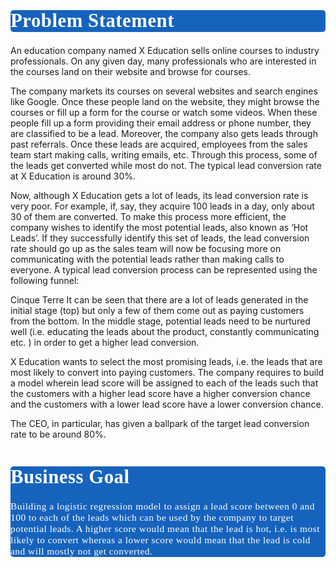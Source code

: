 
<div style="color:white;
           display:fill;
           border-radius:5px;
           background-color:#1663BE;
           font-size:110%;
           font-family:Calibri;
           letter-spacing:0.5px">

<p style="padding: 0.015px;
              color:black;">  

#    Problem Statement

<p style="padding: 0.015px;
              color:white;">
</p>
</div>
An education company named X Education sells online courses to industry professionals. On any given day, many professionals who are interested in the courses land on their website and browse for courses.

The company markets its courses on several websites and search engines like Google. Once these people land on the website, they might browse the courses or fill up a form for the course or watch some videos. When these people fill up a form providing their email address or phone number, they are classified to be a lead. Moreover, the company also gets leads through past referrals. Once these leads are acquired, employees from the sales team start making calls, writing emails, etc. Through this process, some of the leads get converted while most do not. The typical lead conversion rate at X Education is around 30%.

Now, although X Education gets a lot of leads, its lead conversion rate is very poor. For example, if, say, they acquire 100 leads in a day, only about 30 of them are converted. To make this process more efficient, the company wishes to identify the most potential leads, also known as ‘Hot Leads’. If they successfully identify this set of leads, the lead conversion rate should go up as the sales team will now be focusing more on communicating with the potential leads rather than making calls to everyone. A typical lead conversion process can be represented using the following funnel:

Cinque Terre
It can be seen that there are a lot of leads generated in the initial stage (top) but only a few of them come out as paying customers from the bottom. In the middle stage, potential leads need to be nurtured well (i.e. educating the leads about the product, constantly communicating etc. ) in order to get a higher lead conversion.

X Education wants to select the most promising leads, i.e. the leads that are most likely to convert into paying customers. The company requires to build a model wherein lead score will be assigned to each of the leads such that the customers with a higher lead score have a higher conversion chance and the customers with a lower lead score have a lower conversion chance.

The CEO, in particular, has given a ballpark of the target lead conversion rate to be around 80%.


<div style="color:white;
           display:fill;
           border-radius:5px;
           background-color:#1663BE;
           font-size:110%;
           font-family:Calibri;
           letter-spacing:0.5px">

<p style="padding: 0.015px;
              color:black;">  

# Business Goal

<p style="padding: 0.015px;
              color:white;">
</p>
Building a logistic regression model to assign a lead score between 0 and 100 to each of the leads which can be used by the company to target potential leads. A higher score would mean that the lead is hot, i.e. is most likely to convert whereas a lower score would mean that the lead is cold and will mostly not get converted.